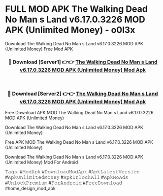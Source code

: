 # FULL MOD APK The Walking Dead No Man s Land v6.17.0.3226 MOD APK (Unlimited Money) - o0l3x
Download The Walking Dead No Man s Land v6.17.0.3226 MOD APK (Unlimited Money) Free Mod APK

<div align="center">
<h3>🔴 Download [Server1] 👉👉 <a href="https://apk-comot.site?title=The_Walking_Dead_No_Man_s_Land_v6.17.0.3226_MOD_APK_(Unlimited_Money)">The Walking Dead No Man s Land v6.17.0.3226 MOD APK (Unlimited Money) Mod Apk</a></h3><br>

<h3>🔴 Download [Server2] 👉👉 <a href="https://apk-comot.site?title=The_Walking_Dead_No_Man_s_Land_v6.17.0.3226_MOD_APK_(Unlimited_Money)">The Walking Dead No Man s Land v6.17.0.3226 MOD APK (Unlimited Money) Mod Apk</a></h3>
</div>


Free Download APK MOD The Walking Dead No Man s Land v6.17.0.3226 MOD APK (Unlimited Money)

Download The Walking Dead No Man s Land v6.17.0.3226 MOD APK (Unlimited Money) 

Free APK MOD The Walking Dead No Man s Land v6.17.0.3226 MOD APK (Unlimited Money) 

Download The Walking Dead No Man s Land v6.17.0.3226 MOD APK (Unlimited Money) Mod For Android

𝚃𝚊𝚐𝚜: #𝙼𝚘𝚍𝙰𝚙𝚔 #𝙳𝚘𝚠𝚗𝚕𝚘𝚊𝚍𝙼𝚘𝚍𝙰𝚙𝚔 #𝙰𝚙𝚔𝙻𝚊𝚝𝚎𝚜𝚝𝚅𝚎𝚛𝚜𝚒𝚘𝚗 #𝙰𝚙𝚔𝚄𝚗𝚕𝚒𝚖𝚒𝚝𝚎𝚍𝙼𝚘𝚗𝚎𝚢 #𝙰𝚙𝚔𝚄𝚗𝚕𝚘𝚌𝚔𝙰𝚕𝚕 #𝙰𝚙𝚔𝙽𝚘𝙰𝚍𝚜 #𝚄𝚗𝚕𝚘𝚌𝚔𝙿𝚛𝚎𝚖𝚒𝚞𝚖 #𝙵𝚘𝚛𝙰𝚗𝚍𝚛𝚘𝚒𝚍 #𝙵𝚛𝚎𝚎𝙳𝚘𝚠𝚗𝚕𝚘𝚊𝚍 #home_design_mod_apk